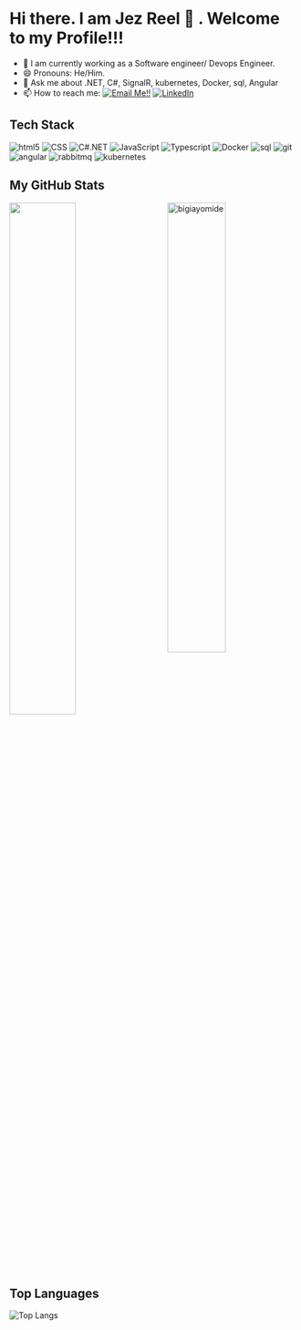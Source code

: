 # Hi there. I am Jez Reel 👋 . Welcome to my Profile!!! 
 <!-- ![Visitor](https://visitor-badge.laobi.icu/badge?page_id=bigiayomide.repoName) -->

- 🔭 I am currently working as a Software engineer/ Devops Engineer.
- 😄 Pronouns: He/Him.
- 💬 Ask me about .NET, C#, SignalR, kubernetes, Docker, sql, Angular
- 📫 How to reach me: <a href="mailto:bigiayomide@gmail.com">![Email Me!!](https://img.shields.io/badge/Gmail-D14836?style=for-the-badge&logo=gmail&logoColor=white)</a> <a href="https://www.linkedin.com/in/ayomide-fajobi-648475b8/">![LinkedIn](https://img.shields.io/badge/LinkedIn-0077B5?style=for-the-badge&logo=linkedin&logoColor=white)</a>


## Tech Stack
<p>
  <img alt="html5" src="https://img.shields.io/badge/-HTML5-E34F26?style=flat-square&logo=html5&logoColor=white" />
  <img alt="CSS" src="https://img.shields.io/badge/CSS%20-%231572B6.svg?style=flat-square&logo=css3&logoColor=white" />  
  <img alt="C#.NET" src="https://img.shields.io/badge/-.NET-5C2893?style=flat-square&logo=csharp&logoColor=white" />
  <img alt="JavaScript" src="https://img.shields.io/badge/JavaScript%20-%23F7DF1E.svg?style=flat-square&logo=javascript&logoColor=black" />  
  <img alt="Typescript" src="https://img.shields.io/badge/-Typescript-005BA1?style=flat-square&logo=typescript&logoColor=white" />    
  <img alt="Docker" src="https://img.shields.io/badge/-Docker-46a2f1?style=flat-square&logo=docker&logoColor=white" />
  <img alt="sql" src="https://img.shields.io/badge/-mssql-764ABC?style=flat-square&logo=mssql&logoColor=white" />
  <img alt="git" src="https://img.shields.io/badge/-Git-F05032?style=flat-square&logo=git&logoColor=white" />
  <img alt="angular" src="https://img.shields.io/badge/-Angular-DD0031?style=flat-square&logo=angular&logoColor=white" />
  <img alt="rabbitmq" src="https://img.shields.io/badge/-rabbitmq-45b8d8?style=flat-square&logo=rabbitmq&logoColor=white" />
  <img alt="kubernetes" src="https://img.shields.io/badge/-kubernetes-43853d?style=flat-square&logo=kubernetes&logoColor=white" />
</p>


## My GitHub Stats

 <img src="https://github-readme-stats.vercel.app/api?username=bigiayomide&show_icons=true&theme=gotham" alt="bigiayomide" width="45%" align="right"/>
 <img  src="https://github-readme-streak-stats.herokuapp.com/?user=bigiayomide&theme=dark" width="48%" >
 
<!--
### My Stackoverflow Stats

<a href="https://stackoverflow.com/users/2509472/pbk1303"><img src="https://stackoverflow.com/users/flair/2509472.png" width="208" height="58" alt="profile for Pbk1303 at Stack Overflow, Q&amp;A for professional and enthusiast programmers" title="profile for Pbk1303 at Stack Overflow, Q&amp;A for professional and enthusiast programmers"></a>
-->
    
## Top Languages
  
  ![Top Langs](https://github-readme-stats.vercel.app/api/top-langs/?username=bigiayomide&layout=compact)
  
<!--
**bigiayomide/bigiayomide** is a ✨ _special_ ✨ repository because its `README.md` (this file) appears on your GitHub profile.

Here are some ideas to get you started:

- 🔭 I’m currently working on ...
- 🌱 I’m currently learning ...
- 👯 I’m looking to collaborate on ...
- 🤔 I’m looking for help with ...
- 💬 Ask me about ...
- 📫 How to reach me: ...
- 😄 Pronouns: ...
- ⚡ Fun fact: ...
-->
